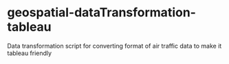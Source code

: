 # geospatial-dataTransformation-tableau
Data transformation script for converting format of air traffic data to make it tableau friendly 
